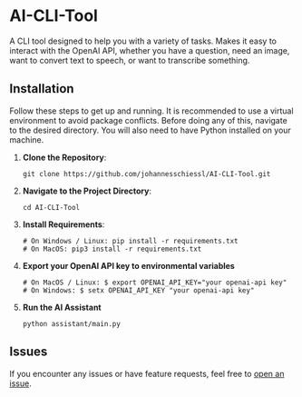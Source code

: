 # AI-CLI-Tool
A CLI tool designed to help you with a variety of tasks. Makes it easy to interact with the OpenAI API, whether you have a question, need an image, want to convert text to speech, or want to transcribe something.
## Installation
Follow these steps to get up and running.
It is recommended to use a virtual environment to avoid package conflicts.
Before doing any of this, navigate to the desired directory. You will also need to have Python installed on your machine.

1. **Clone the Repository**:

       git clone https://github.com/johannesschiessl/AI-CLI-Tool.git
2. **Navigate to the Project Directory**:

       cd AI-CLI-Tool
3. **Install Requirements**:

       # On Windows / Linux: pip install -r requirements.txt
       # On MacOS: pip3 install -r requirements.txt
   
5. **Export your OpenAI API key to environmental variables**

       # On MacOS / Linux: $ export OPENAI_API_KEY="your openai-api key"
       # On Windows: $ setx OPENAI_API_KEY "your openai-api key"
6. **Run the AI Assistant**
    
       python assistant/main.py
## Issues
If you encounter any issues or have feature requests, feel free to [open an issue](https://github.com/johannesschiessl/AI-Assistant/issues/new).
